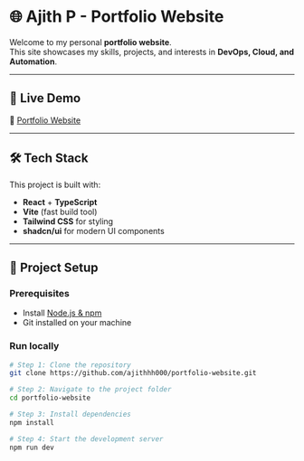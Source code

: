 # 🌐 Ajith P - Portfolio Website

Welcome to my personal **portfolio website**.  
This site showcases my skills, projects, and interests in **DevOps, Cloud, and Automation**.  

---

## 🚀 Live Demo
🔗 [Portfolio Website](https://ajithhh000.github.io/portfolio/)

---

## 🛠️ Tech Stack
This project is built with:
- **React** + **TypeScript**  
- **Vite** (fast build tool)  
- **Tailwind CSS** for styling  
- **shadcn/ui** for modern UI components  

---

## 📂 Project Setup

### Prerequisites
- Install [Node.js & npm](https://nodejs.org/)  
- Git installed on your machine  

### Run locally

```sh
# Step 1: Clone the repository
git clone https://github.com/ajithhh000/portfolio-website.git

# Step 2: Navigate to the project folder
cd portfolio-website

# Step 3: Install dependencies
npm install

# Step 4: Start the development server
npm run dev


